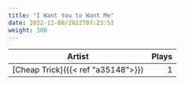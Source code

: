 ```yaml
---
title: "I Want You to Want Me"
date: 2022-12-08/2022T07:23:53
weight: 300
---
```




 Artist | Plays 
----- | -----:
[Cheap Trick]({{< ref "a35148">}}) | 1
